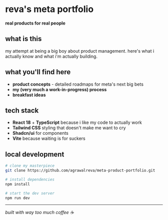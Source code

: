 # reva's meta portfolio

**real products for real people**

## what is this

my attempt at being a big boy about product management. here's what i actually know and what i'm actually building.

## what you'll find here

- **product concepts** - detailed roadmaps for meta's next big bets
- **my (very much a work-in-progress) process**
- **breakfast ideas**

## tech stack

- **React 18** + **TypeScript** because i like my code to actually work
- **Tailwind CSS** styling that doesn't make me want to cry
- **Shadcn/ui** for components
- **Vite** because waiting is for suckers

## local development

```bash
# clone my masterpiece
git clone https://github.com/agrawalreva/meta-product-portfolio.git

# install dependencies
npm install

# start the dev server
npm run dev
```
---

*built with way too much coffee ☕*
